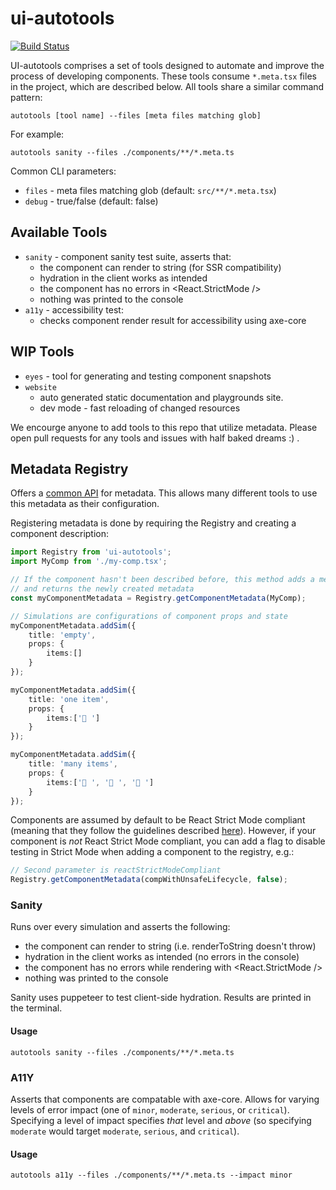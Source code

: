 # ui-autotools

[![Build Status](https://travis-ci.org/wix-incubator/ui-autotools.svg?branch=master)](https://travis-ci.org/wix-incubator/ui-autotools)

UI-autotools comprises a set of tools designed to automate and improve the process of developing components. These tools consume `*.meta.tsx` files in the project, which are described below. All tools share a similar command pattern:

```shell
autotools [tool name] --files [meta files matching glob]
```

For example:

```shell
autotools sanity --files ./components/**/*.meta.ts
```

Common CLI parameters:

- `files` - meta files matching glob (default: `src/**/*.meta.tsx`)
- `debug` - true/false (default: false)

## Available Tools

- `sanity` - component sanity test suite, asserts that:
    - the component can render to string (for SSR compatibility)
    - hydration in the client works as intended
    - the component has no errors in <React.StrictMode />
    - nothing was printed to the console
- `a11y` - accessibility test:
    - checks component render result for accessibility using axe-core

## WIP Tools

- `eyes` - tool for generating and testing component snapshots
- `website`
    - auto generated static documentation and playgrounds site.
    - dev mode - fast reloading of changed resources

We encourge anyone to add tools to this repo that utilize metadata. Please open pull requests for any tools and issues with half baked dreams :) .

## Metadata Registry

Offers a [common API](./docs/registry.md) for metadata. This allows many different tools to use this metadata as their configuration.

Registering metadata is done by requiring the Registry and creating a component description:

```ts
import Registry from 'ui-autotools';
import MyComp from './my-comp.tsx';

// If the component hasn't been described before, this method adds a metadata entry for the component,
// and returns the newly created metadata
const myComponentMetadata = Registry.getComponentMetadata(MyComp);

// Simulations are configurations of component props and state
myComponentMetadata.addSim({
    title: 'empty',
    props: {
        items:[]
    }
});

myComponentMetadata.addSim({
    title: 'one item',
    props: {
        items:['🐊 ']
    }
});

myComponentMetadata.addSim({
    title: 'many items',
    props: {
        items:['🧒 ', '👶 ', '🐊 ']
    }
});
```

Components are assumed by default to be React Strict Mode compliant (meaning that they follow the guidelines described [here](https://reactjs.org/docs/strict-mode.html)). However, if your component is *not* React Strict Mode compliant, you can add a flag to disable testing in Strict Mode when adding a component to the registry, e.g.:

```ts
// Second parameter is reactStrictModeCompliant
Registry.getComponentMetadata(compWithUnsafeLifecycle, false);
```

### Sanity

Runs over every simulation and asserts the following:

- the component can render to string (i.e. renderToString doesn't throw)
- hydration in the client works as intended (no errors in the console)
- the component has no errors while rendering with <React.StrictMode />
- nothing was printed to the console

Sanity uses puppeteer to test client-side hydration. Results are printed in the terminal.

#### Usage

```shell
autotools sanity --files ./components/**/*.meta.ts
```

### A11Y

Asserts that components are compatable with axe-core. Allows for varying levels of error impact (one of `minor`, `moderate`, `serious`, or `critical`). Specifying a level of impact specifies *that* level and *above* (so specifying `moderate` would target `moderate`, `serious`, and `critical`).

#### Usage

```shell
autotools a11y --files ./components/**/*.meta.ts --impact minor
```
